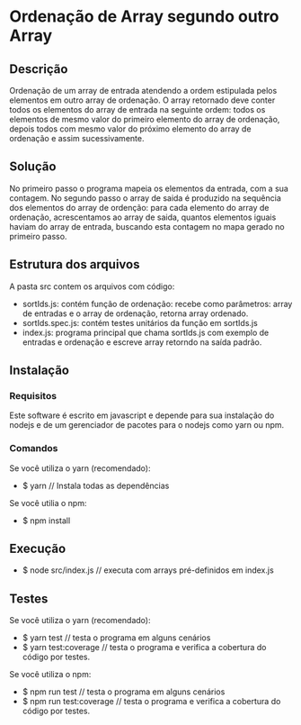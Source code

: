 # Ordenação de Array segundo outro Array

## Descrição

Ordenação de um array de entrada atendendo a ordem estipulada pelos elementos em outro array de ordenação.
O array retornado deve conter todos os elementos do array de entrada na seguinte ordem: todos os elementos de mesmo valor do primeiro elemento do array de ordenação, depois todos com mesmo valor do próximo elemento do array de ordenação e assim sucessivamente.

## Solução
No primeiro passo o programa mapeia os elementos da entrada, com a sua contagem.
No segundo passo o array de saida é produzido na sequência dos elementos do array de ordenção:
para cada elemento do array de ordenação, acrescentamos ao array de saida, quantos elementos iguais haviam do array de entrada, buscando esta contagem no mapa gerado no primeiro passo.

## Estrutura dos arquivos
A pasta src contem os arquivos com código:
* sortIds.js: contém função de ordenação: recebe como parâmetros: array de entradas e o array de ordenação, retorna array ordenado.
* sortIds.spec.js: contém testes unitários da função em sortIds.js
* index.js: programa principal que chama sortIds.js com exemplo de entradas e ordenação e escreve array retorndo na saída padrão.

## Instalação

### Requisitos
Este software é escrito em javascript e depende para sua instalação do nodejs e de um gerenciador de pacotes para o nodejs como yarn ou npm.

### Comandos
Se você utiliza o yarn (recomendado):
* $ yarn  // Instala todas as dependências

Se você utilia o npm:
* $ npm install

## Execução
* $ node src/index.js  // executa com arrays pré-definidos em index.js

## Testes
Se você utiliza o yarn (recomendado):
* $ yarn test  // testa o programa em alguns cenários
* $ yarn test:coverage // testa o programa e verifica a cobertura do código por testes.

Se você utiliza o npm:
* $ npm run test  // testa o programa em alguns cenários
* $ npm run test:coverage // testa o programa e verifica a cobertura do código por testes.


